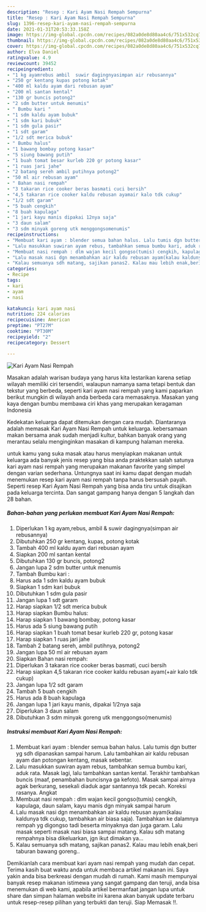 ```yaml
---
description: "Resep : Kari Ayam Nasi Rempah Sempurna"
title: "Resep : Kari Ayam Nasi Rempah Sempurna"
slug: 1396-resep-kari-ayam-nasi-rempah-sempurna
date: 2021-01-31T20:53:33.158Z
image: https://img-global.cpcdn.com/recipes/082a0de8d80aa4c6/751x532cq70/kari-ayam-nasi-rempah-foto-resep-utama.jpg
thumbnail: https://img-global.cpcdn.com/recipes/082a0de8d80aa4c6/751x532cq70/kari-ayam-nasi-rempah-foto-resep-utama.jpg
cover: https://img-global.cpcdn.com/recipes/082a0de8d80aa4c6/751x532cq70/kari-ayam-nasi-rempah-foto-resep-utama.jpg
author: Elva Daniel
ratingvalue: 4.9
reviewcount: 39452
recipeingredient:
- "1 kg ayamrebus ambil  suwir dagingnyasimpan air rebusannya"
- "250 gr kentang kupas potong kotak"
- "400 ml kaldu ayam dari rebusan ayam"
- "200 ml santan kental"
- "130 gr buncis potong2"
- "2 sdm butter untuk menumis"
- " Bumbu kari "
- "1 sdm kaldu ayam bubuk"
- "1 sdm kari bubuk"
- "1 sdm gula pasir"
- "1 sdt garam"
- "1/2 sdt merica bubuk"
- " Bumbu halus"
- "1 bawang bombay potong kasar"
- "5 siung bawang putih"
- "1 buah tomat besar kurleb 220 gr potong kasar"
- "1 ruas jari jahe"
- "2 batang sereh ambil putihnya potong2"
- "50 ml air rebusan ayam"
- " Bahan nasi rempah"
- "3 takaran rice cooker beras basmati cuci bersih"
- "4,5 takaran rice cooker kaldu rebusan ayamair kalo tdk cukup"
- "1/2 sdt garam"
- "5 buah cengkih"
- "8 buah kapulaga"
- "1 jari kayu manis dipakai 12nya saja"
- "3 daun salam"
- "3 sdm minyak goreng utk menggongsomenumis"
recipeinstructions:
- "Membuat kari ayam : blender semua bahan halus. Lalu tumis dgn butter yg sdh dipanaskan sampai harum. Lalu tambahkan air kaldu rebusan ayam dan potongan kentang, masak sebentar."
- "Lalu masukkan suwiran ayam rebus, tambahkan semua bumbu kari, aduk rata. Masak lagi, lalu tambahkan santan kental. Terakhir tambahkan buncis (maaf, penambahan buncisnya ga kefoto). Masak sampai airnya agak berkurang, sesekali diaduk agar santannya tdk pecah. Koreksi rasanya. Angkat"
- "Membuat nasi rempah : dlm wajan kecil gongso(tumis) cengkih, kapulaga, daun salam, kayu manis dgn minyak sampai harum"
- "Lalu masak nasi dgn menambahkan air kaldu rebusan ayam(kalau kaldunya tdk cukup, tambahkan air biasa saja). Tambahkan ke dalamnya rempah yg digongso tadi beserta minyaknya dan juga garam. Lalu masak seperti masak nasi biasa sampai matang. Kalau sdh matang rempahnya bisa dikeluarkan, jgn ikut dimakan ya..."
- "Kalau semuanya sdh matang, sajikan panas2. Kalau mau lebih enak,beri taburan bawang goreng.."
categories:
- Recipe
tags:
- kari
- ayam
- nasi

katakunci: kari ayam nasi 
nutrition: 224 calories
recipecuisine: American
preptime: "PT27M"
cooktime: "PT30M"
recipeyield: "2"
recipecategory: Dessert

---
```



![Kari Ayam Nasi Rempah](https://img-global.cpcdn.com/recipes/082a0de8d80aa4c6/751x532cq70/kari-ayam-nasi-rempah-foto-resep-utama.jpg)

Masakan adalah warisan budaya yang harus kita lestarikan karena setiap wilayah memiliki ciri tersendiri, walaupun namanya sama tetapi bentuk dan tekstur yang berbeda, seperti kari ayam nasi rempah yang kami paparkan berikut mungkin di wilayah anda berbeda cara memasaknya. Masakan yang kaya dengan bumbu membawa ciri khas yang merupakan keragaman Indonesia



Kedekatan keluarga dapat ditemukan dengan cara mudah. Diantaranya adalah memasak Kari Ayam Nasi Rempah untuk keluarga. kebersamaan makan bersama anak sudah menjadi kultur, bahkan banyak orang yang merantau selalu menginginkan masakan di kampung halaman mereka.

untuk kamu yang suka masak atau harus menyiapkan makanan untuk keluarga ada banyak jenis resep yang bisa anda praktekkan salah satunya kari ayam nasi rempah yang merupakan makanan favorite yang simpel dengan varian sederhana. Untungnya saat ini kamu dapat dengan mudah menemukan resep kari ayam nasi rempah tanpa harus bersusah payah.
Seperti resep Kari Ayam Nasi Rempah yang bisa anda tiru untuk disajikan pada keluarga tercinta. Dan sangat gampang hanya dengan 5 langkah dan 28 bahan.


<!--inarticleads1-->

##### Bahan-bahan yang perlukan membuat Kari Ayam Nasi Rempah:

1. Diperlukan 1 kg ayam,rebus, ambil &amp; suwir dagingnya(simpan air rebusannya)
1. Dibutuhkan 250 gr kentang, kupas, potong kotak
1. Tambah 400 ml kaldu ayam dari rebusan ayam
1. Siapkan 200 ml santan kental
1. Dibutuhkan 130 gr buncis, potong2
1. Jangan lupa 2 sdm butter untuk menumis
1. Tambah  Bumbu kari :
1. Harus ada 1 sdm kaldu ayam bubuk
1. Siapkan 1 sdm kari bubuk
1. Dibutuhkan 1 sdm gula pasir
1. Jangan lupa 1 sdt garam
1. Harap siapkan 1/2 sdt merica bubuk
1. Harap siapkan  Bumbu halus:
1. Harap siapkan 1 bawang bombay, potong kasar
1. Harus ada 5 siung bawang putih
1. Harap siapkan 1 buah tomat besar kurleb 220 gr, potong kasar
1. Harap siapkan 1 ruas jari jahe
1. Tambah 2 batang sereh, ambil putihnya, potong2
1. Jangan lupa 50 ml air rebusan ayam
1. Siapkan  Bahan nasi rempah:
1. Diperlukan 3 takaran rice cooker beras basmati, cuci bersih
1. Harap siapkan 4,5 takaran rice cooker kaldu rebusan ayam(+air kalo tdk cukup)
1. Jangan lupa 1/2 sdt garam
1. Tambah 5 buah cengkih
1. Harus ada 8 buah kapulaga
1. Jangan lupa 1 jari kayu manis, dipakai 1/2nya saja
1. Diperlukan 3 daun salam
1. Dibutuhkan 3 sdm minyak goreng utk menggongso(menumis)




<!--inarticleads2-->

##### Instruksi membuat  Kari Ayam Nasi Rempah:

1. Membuat kari ayam : blender semua bahan halus. Lalu tumis dgn butter yg sdh dipanaskan sampai harum. Lalu tambahkan air kaldu rebusan ayam dan potongan kentang, masak sebentar.
1. Lalu masukkan suwiran ayam rebus, tambahkan semua bumbu kari, aduk rata. Masak lagi, lalu tambahkan santan kental. Terakhir tambahkan buncis (maaf, penambahan buncisnya ga kefoto). Masak sampai airnya agak berkurang, sesekali diaduk agar santannya tdk pecah. Koreksi rasanya. Angkat
1. Membuat nasi rempah : dlm wajan kecil gongso(tumis) cengkih, kapulaga, daun salam, kayu manis dgn minyak sampai harum
1. Lalu masak nasi dgn menambahkan air kaldu rebusan ayam(kalau kaldunya tdk cukup, tambahkan air biasa saja). Tambahkan ke dalamnya rempah yg digongso tadi beserta minyaknya dan juga garam. Lalu masak seperti masak nasi biasa sampai matang. Kalau sdh matang rempahnya bisa dikeluarkan, jgn ikut dimakan ya...
1. Kalau semuanya sdh matang, sajikan panas2. Kalau mau lebih enak,beri taburan bawang goreng..




Demikianlah cara membuat kari ayam nasi rempah yang mudah dan cepat. Terima kasih buat waktu anda untuk membaca artikel makanan ini. Saya yakin anda bisa berkreasi dengan mudah di rumah. Kami masih mempunyai banyak resep makanan istimewa yang sangat gampang dan teruji, anda bisa menemukan di web kami, apabila artikel bermanfaat jangan lupa untuk share dan simpan halaman website ini karena akan banyak update terbaru untuk resep-resep pilihan yang terbukti dan teruji. Siap Memasak !!. 
